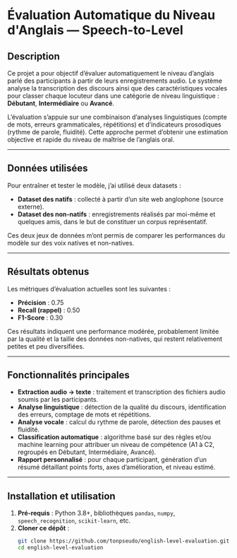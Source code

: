 # Évaluation Automatique du Niveau d'Anglais — Speech-to-Level

## Description

Ce projet a pour objectif d’évaluer automatiquement le niveau d’anglais parlé des participants à partir de leurs enregistrements audio. Le système analyse la transcription des discours ainsi que des caractéristiques vocales pour classer chaque locuteur dans une catégorie de niveau linguistique : **Débutant**, **Intermédiaire** ou **Avancé**.

L’évaluation s’appuie sur une combinaison d’analyses linguistiques (compte de mots, erreurs grammaticales, répétitions) et d’indicateurs prosodiques (rythme de parole, fluidité). Cette approche permet d’obtenir une estimation objective et rapide du niveau de maîtrise de l’anglais oral.

---

## Données utilisées

Pour entraîner et tester le modèle, j’ai utilisé deux datasets :

- **Dataset des natifs** : collecté à partir d’un site web anglophone (source externe).  
- **Dataset des non-natifs** : enregistrements réalisés par moi-même et quelques amis, dans le but de constituer un corpus représentatif.

Ces deux jeux de données m’ont permis de comparer les performances du modèle sur des voix natives et non-natives.

---

## Résultats obtenus

Les métriques d’évaluation actuelles sont les suivantes :

- **Précision** : 0.75  
- **Recall (rappel)** : 0.50  
- **F1-Score** : 0.30  

Ces résultats indiquent une performance modérée, probablement limitée par la qualité et la taille des données non-natives, qui restent relativement petites et peu diversifiées.

---

## Fonctionnalités principales

- **Extraction audio → texte** : traitement et transcription des fichiers audio soumis par les participants.  
- **Analyse linguistique** : détection de la qualité du discours, identification des erreurs, comptage de mots et répétitions.  
- **Analyse vocale** : calcul du rythme de parole, détection des pauses et fluidité.  
- **Classification automatique** : algorithme basé sur des règles et/ou machine learning pour attribuer un niveau de compétence (A1 à C2, regroupés en Débutant, Intermédiaire, Avancé).  
- **Rapport personnalisé** : pour chaque participant, génération d’un résumé détaillant points forts, axes d’amélioration, et niveau estimé.  

---

## Installation et utilisation

1. **Pré-requis** : Python 3.8+, bibliothèques `pandas`, `numpy`, `speech_recognition`, `scikit-learn`, etc.  
2. **Cloner ce dépôt** :  
   ```bash
   git clone https://github.com/tonpseudo/english-level-evaluation.git
   cd english-level-evaluation
